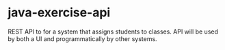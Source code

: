 # java-exercise-api
REST API to for a system that assigns students to classes. API will be used by both a UI and programmatically by other systems.
